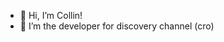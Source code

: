 - 👋 Hi, I’m Collin!
- 🌱 I’m the developer for discovery channel (cro)

<!---
collin-yin/collin-yin is a ✨ special ✨ repository because its `README.md` (this file) appears on your GitHub profile.
You can click the Preview link to take a look at your changes.
--->
